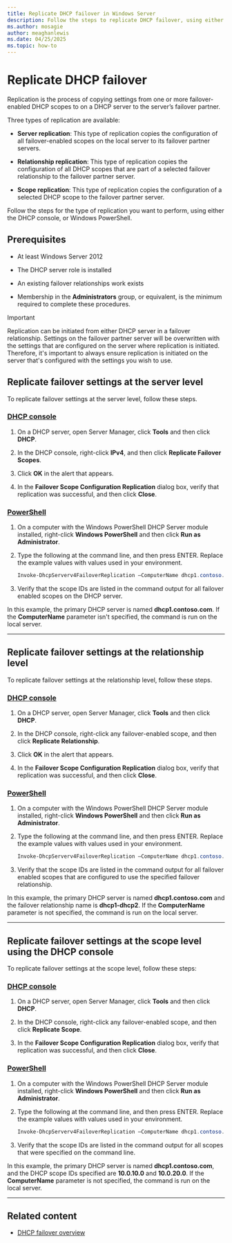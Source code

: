 ```yaml
---
title: Replicate DHCP failover in Windows Server
description: Follow the steps to replicate DHCP failover, using either the DHCP Console, or Windows PowerShell.
ms.author: mosagie
author: meaghanlewis
ms.date: 04/25/2025
ms.topic: how-to
---
```


# Replicate DHCP failover

Replication is the process of copying settings from one or more failover-enabled DHCP scopes to on a DHCP server to the server’s failover partner.

Three types of replication are available:

- **Server replication**: This type of replication copies the configuration of all failover-enabled scopes on the local server to its failover partner servers.

- **Relationship replication**: This type of replication copies the configuration of all DHCP scopes that are part of a selected failover relationship to the failover partner server.

- **Scope replication**: This type of replication copies the configuration of a selected DHCP scope to the failover partner server.

Follow the steps for the type of replication you want to perform, using either the DHCP console, or Windows PowerShell.

## Prerequisites

- At least Windows Server 2012

- The DHCP server role is installed

- An existing failover relationships work exists

- Membership in the **Administrators** group, or equivalent, is the minimum required to complete these procedures.

> [!IMPORTANT]
> Replication can be initiated from either DHCP server in a failover relationship. Settings on the failover partner server will be overwritten with the settings that are configured on the server where replication is initiated. Therefore, it's important to always ensure replication is initiated on the server that's configured with the settings you wish to use.

## Replicate failover settings at the server level

To replicate failover settings at the server level, follow these steps.

### [DHCP console](#tab/dhcp-console)

1. On a DHCP server, open Server Manager, click **Tools** and then click **DHCP**.

1. In the DHCP console, right-click **IPv4**, and then click **Replicate Failover Scopes**.

1. Click **OK** in the alert that appears.

1. In the **Failover Scope Configuration Replication** dialog box, verify that replication was successful, and then click **Close**.

### [PowerShell](#tab/powershell)

1. On a computer with the Windows PowerShell DHCP Server module installed, right-click **Windows PowerShell** and then click **Run as Administrator**.

1. Type the following at the command line, and then press ENTER. Replace the example values with values used in your environment.

    ```powershell
    Invoke-DhcpServerv4FailoverReplication –ComputerName dhcp1.contoso.com -Force
    ```

1. Verify that the scope IDs are listed in the command output for all failover enabled scopes on the DHCP server.

In this example, the primary DHCP server is named **dhcp1.contoso.com**. If the **ComputerName** parameter isn't specified, the command is run on the local server.

---

## Replicate failover settings at the relationship level

To replicate failover settings at the relationship level, follow these steps.

### [DHCP console](#tab/dhcp-console)

1. On a DHCP server, open Server Manager, click **Tools** and then click **DHCP**.

1. In the DHCP console, right-click any failover-enabled scope, and then click **Replicate Relationship**.

1. Click **OK** in the alert that appears.

1. In the **Failover Scope Configuration Replication** dialog box, verify that replication was successful, and then click **Close**.

### [PowerShell](#tab/powershell)

1. On a computer with the Windows PowerShell DHCP Server module installed, right-click **Windows PowerShell** and then click **Run as Administrator**.

1. Type the following at the command line, and then press ENTER. Replace the example values with values used in your environment.

    ```powershell
    Invoke-DhcpServerv4FailoverReplication –ComputerName dhcp1.contoso.com –Name dhcp1-dhcp2 -Force
    ```

1. Verify that the scope IDs are listed in the command output for all failover enabled scopes that are configured to use the specified failover relationship.

In this example, the primary DHCP server is named **dhcp1.contoso.com** and the failover relationship name is **dhcp1-dhcp2**. If the **ComputerName** parameter is not specified, the command is run on the local server.

---

## Replicate failover settings at the scope level using the DHCP console

To replicate failover settings at the scope level, follow these steps:

### [DHCP console](#tab/dhcp-console)

1. On a DHCP server, open Server Manager, click **Tools** and then click **DHCP**.

2. In the DHCP console, right-click any failover-enabled scope, and then click **Replicate Scope**.

3. In the **Failover Scope Configuration Replication** dialog box, verify that replication was successful, and then click **Close**.

### [PowerShell](#tab/powershell)

1. On a computer with the Windows PowerShell DHCP Server module installed, right-click **Windows PowerShell** and then click **Run as Administrator**.

1. Type the following at the command line, and then press ENTER. Replace the example values with values used in your environment.

    ```powershell
    Invoke-DhcpServerv4FailoverReplication –ComputerName dhcp1.contoso.com –ScopeID 10.0.10.0,10.0.20.0 -Force
    ```

1. Verify that the scope IDs are listed in the command output for all scopes that were specified on the command line.

In this example, the primary DHCP server is named **dhcp1.contoso.com**, and the DHCP scope IDs specified are **10.0.10.0** and **10.0.20.0**. If the **ComputerName** parameter is not specified, the command is run on the local server.

---

## Related content

- [DHCP failover overview](/windows-server/networking/technologies/dhcp/dhcp-failover)
